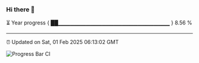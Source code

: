 ### Hi there 👋

⏳ Year progress { ██▁▁▁▁▁▁▁▁▁▁▁▁▁▁▁▁▁▁▁▁▁▁▁▁▁▁▁▁ } 8.56 %

---

⏰ Updated on Sat, 01 Feb 2025 06:13:02 GMT

![Progress Bar CI](https://github.com/Shyam-Makwana/GitHub-Actions-Demo/workflows/Progress%20Bar%20CI/badge.svg)
